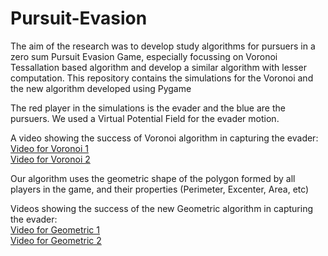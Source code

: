 # Pursuit-Evasion

The aim of the research was to develop study algorithms for pursuers in a zero sum Pursuit Evasion Game, especially focussing on Voronoi Tessallation based algorithm and develop a similar algorithm with lesser computation. This repository contains the simulations for the Voronoi and the new algorithm developed using Pygame

The red player in the simulations is the evader and the blue are the pursuers. We used a Virtual Potential Field for the evader motion.

A video showing the success of Voronoi algorithm in capturing the evader: <br/>
[Video for Voronoi 1](https://drive.google.com/open?id=1v_ypQrNAiVSFDjf4XNhastVJkkwF0Eyd "Click to play")<br/>
[Video for Voronoi 2](https://drive.google.com/open?id=172Gi6peGTTqBUcME6UUeaLaSxoHcI1ah "Click to play")

Our algorithm uses the geometric shape of the polygon formed by all players in the game, and their properties (Perimeter, Excenter, Area, etc)

Videos showing the success of the new Geometric algorithm in capturing the evader:<br/>
[Video for Geometric 1](https://drive.google.com/open?id=1TtDmLEPL0RxYDt92AQptwxAJEsJgqaMn "Click to play")<br/>
[Video for Geometric 2](https://drive.google.com/open?id=1u9vVCMI9kLRjgJYSnvZYtBA_LMY2o2_r "Click to play")
